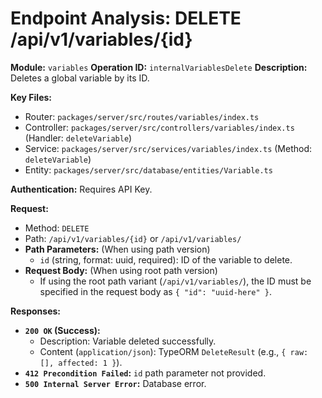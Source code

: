 # Endpoint Analysis: DELETE /api/v1/variables/{id}

**Module:** `variables`
**Operation ID:** `internalVariablesDelete`
**Description:** Deletes a global variable by its ID.

**Key Files:**
*   Router: `packages/server/src/routes/variables/index.ts`
*   Controller: `packages/server/src/controllers/variables/index.ts` (Handler: `deleteVariable`)
*   Service: `packages/server/src/services/variables/index.ts` (Method: `deleteVariable`)
*   Entity: `packages/server/src/database/entities/Variable.ts`

**Authentication:** Requires API Key.

**Request:**
*   Method: `DELETE`
*   Path: `/api/v1/variables/{id}` or `/api/v1/variables/`
*   **Path Parameters:** (When using path version)
    *   `id` (string, format: uuid, required): ID of the variable to delete.
*   **Request Body:** (When using root path version)
    *   If using the root path variant (`/api/v1/variables/`), the ID must be specified in the request body as `{ "id": "uuid-here" }`.

**Responses:**

*   **`200 OK` (Success):**
    *   Description: Variable deleted successfully.
    *   Content (`application/json`): TypeORM `DeleteResult` (e.g., `{ raw: [], affected: 1 }`).
*   **`412 Precondition Failed`:** `id` path parameter not provided.
*   **`500 Internal Server Error`:** Database error. 